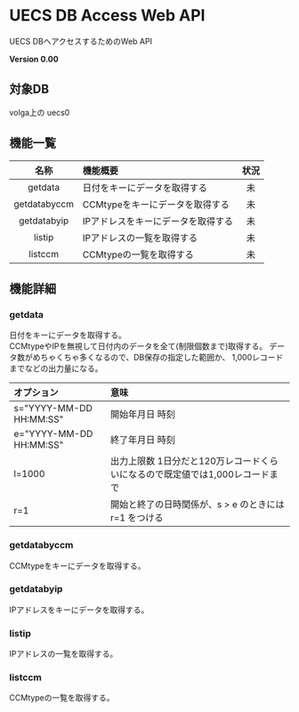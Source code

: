 # UECS DB Access Web API

UECS DBへアクセスするためのWeb API

**Version 0.00**

## 対象DB

 volga上の uecs0

## 機能一覧

|     名称     |             機能概要               | 状況 |
|:------------:|:-----------------------------------|:----:|
| getdata      | 日付をキーにデータを取得する       |  未  |
| getdatabyccm | CCMtypeをキーにデータを取得する    |  未  |
| getdatabyip  | IPアドレスをキーにデータを取得する |  未  |
| listip       | IPアドレスの一覧を取得する         |  未  |
| listccm      | CCMtypeの一覧を取得する            |  未  |

## 機能詳細

### getdata

 日付をキーにデータを取得する。  
 CCMtypeやIPを無視して日付内のデータを全て(制限個数まで)取得する。
 データ数がめちゃくちゃ多くなるので、DB保存の指定した範囲か、
 1,000レコードまでなどの出力量になる。

| **オプション**          | **意味**                                                                     |
|:------------------------|:-----------------------------------------------------------------------------|
| s="YYYY-MM-DD HH:MM:SS" | 開始年月日 時刻                                                              |
| e="YYYY-MM-DD HH:MM:SS" | 終了年月日 時刻                                                              |
| l=1000                  | 出力上限数 1日分だと120万レコードくらいになるので既定値では1,000レコードまで |
| r=1                     | 開始と終了の日時関係が、s > e のときには r=1 をつける                        |


### getdatabyccm 

 CCMtypeをキーにデータを取得する。

### getdatabyip

 IPアドレスをキーにデータを取得する。


### listip

 IPアドレスの一覧を取得する。


### listccm

 CCMtypeの一覧を取得する。



